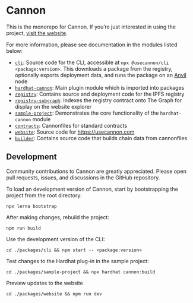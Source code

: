 # Cannon

This is the monorepo for Cannon. If you’re just interested in using the project, [visit the website](https://usecannon.com).

For more information, please see documentation in the modules listed below:

- [`cli`](packages/cli): Source code for the CLI, accessible at `npx @usecannon/cli <package:version>`. This downloads a package from the registry, optionally exports deployment data, and runs the package on an [Anvil](https://github.com/foundry-rs/foundry/tree/master/anvil) node
- [`hardhat-cannon`](packages/hardhat-cannon): Main plugin module which is imported into packages
- [`registry`](packages/registry): Contains source and deployment code for the IPFS registry
- [`registry-subgraph`](packages/registry-subgraph): Indexes the registry contract onto The Graph for display on the website explorer
- [`sample-project`](packages/sample-project): Demonstrates the core functionality of the `hardhat-cannon` module
- [`contracts`](packages/contracts): Cannonfiles for standard contracts
- [`website`](packages/website): Source code for https://usecannon.com
- [`builder`](packages/builder): Contains source code that builds chain data from cannonfiles

## Development

Community contributions to Cannon are greatly appreciated. Please open pull requests, issues, and discussions in the GitHub repository.

To load an development version of Cannon, start by bootstrapping the project from the root directory:

```
npx lerna bootstrap
```

After making changes, rebuild the project:

```
npm run build
```

Use the development version of the CLI:

```
cd ./packages/cli && npm start -- <package:version>
```

Test changes to the Hardhat plug-in in the sample project:

```
cd ./packages/sample-project && npx hardhat cannon:build
```

Preview updates to the website

```
cd ./packages/website && npm run dev
```
